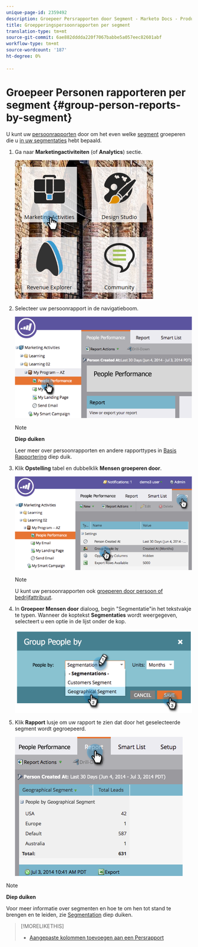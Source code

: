 ```yaml
---
unique-page-id: 2359492
description: Groepeer Persrapporten door Segment - Marketo Docs - Productdocumentatie
title: Groepperingspersoonrapporten per segment
translation-type: tm+mt
source-git-commit: 6ae882dddda220f7067babbe5a057eec82601abf
workflow-type: tm+mt
source-wordcount: '187'
ht-degree: 0%

---
```



# Groepeer Personen rapporteren per segment {#group-person-reports-by-segment}

U kunt uw [persoonrapporten](https://docs.marketo.com/display/docs/basic+reporting) door om het even welke [segment](https://docs.marketo.com/display/docs/basic+reporting) groeperen die u [in uw segmentaties](create-a-segmentation.md) hebt bepaald.

1. Ga naar **Marketingactiviteiten** (of **Analytics**) sectie.

   ![](assets/image2017-3-28-8-3a43-3a9.png)

1. Selecteer uw persoonrapport in de navigatieboom.

   ![](assets/image2017-3-28-9-3a25-3a0.png)

   >[!NOTE]
   >
   >**Diep duiken**
   >
   >
   >Leer meer over persoonrapporten en andere rapporttypes in [Basis Rapportering](https://docs.marketo.com/display/docs/basic+reporting) diep duik.

1. Klik **Opstelling** tabel en dubbelklik **Mensen groeperen door**.

   ![](assets/image2017-3-28-9-3a25-3a22.png)

   >[!NOTE]
   >
   >U kunt uw persoonrapporten ook [groeperen door persoon of bedrijfattribuut](https://docs.marketo.com/display/DOCS/Group+Person+Reports+by+Attribute).

1. In **Groepeer Mensen door** dialoog, begin &quot;Segmentatie&quot;in het tekstvakje te typen. Wanneer de koptekst **Segmentaties** wordt weergegeven, selecteert u een optie in de lijst onder de kop.

   ![](assets/image2017-3-28-9-3a25-3a55.png)

1. Klik **Rapport** lusje om uw rapport te zien dat door het geselecteerde segment wordt gegroepeerd.

   ![](assets/image2017-3-28-9-3a26-3a13.png)

>[!NOTE]
>
>**Diep duiken**
>
>Voor meer informatie over segmenten en hoe te om hen tot stand te brengen en te leiden, zie [Segmentation](https://docs.marketo.com/display/docs/segmentation+and+snippets) diep duiken.

>[!MORELIKETHIS]
>
>* [Aangepaste kolommen toevoegen aan een Persrapport](../../../../product-docs/reporting/basic-reporting/editing-reports/add-custom-columns-to-a-person-report.md)

>



